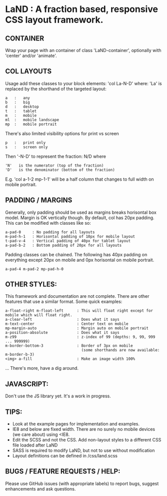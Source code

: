 # LaND :  A fraction based, responsive CSS layout framework.

## CONTAINER
Wrap your page with an container of class 'LaND-container', optionally with 'center' and/or 'animate'.

## COL LAYOUTS
Usage add these classes to your block elements: 'col La-N-D' where:
'La' is replaced by the shorthand of the targeted layout:
```
a   :   any
b   :   big
d   :   desktop
t   :   tablet
m   :   mobile
ml  :   mobile landscape
mp  :   mobile portrait
```

There's also limited visibility options for print vs screen
```
p   :   print only
s   :   screen only
```

Then '-N-D' to represent the fraction: N/D where
```
'N'   is the numerator (top of the fraction)
'D'   is the denominator (bottom of the fraction)
```

E.g. 'col a-1-2 mp-1-1' will be a half column that changes to full width on mobile portrait.

## PADDING / MARGINS
Generally, only padding should be used as margins breaks horisontal box model. Margin is OK vertically though.
By default, col has 20px padding. This can be modified with classes like so:

```
a-pad-0     : No padding for all layouts
m-pad-h-1   : Horisontal padding of 10px for mobile layout
t-pad-v-4   : Vertical padding of 40px for tablet layout
a-pad-b-2   : Bottom padding of 20px for all layouts
```

Padding classes can be chained. The following has 40px padding on everything except 20px on mobile and 0px horisontal on mobile portrait.
```
a-pad-4 m-pad-2 mp-pad-h-0
```

## OTHER STYLES:
This framework and documentation are not complete. There are other features that use a similar format. Some quick examples:
```
a-float-right m-float-left      : This will float right except for mobile which will float right.
a-clear-left                    : Does what it says
m-text-center                   : Center text on mobile
mp-margin-auto                  : Margin auto on mobile portrait
a-position-absolute             : Does what it says
m-z99                           : z-index of 99 (depths: 9, 99, 999 ... 999999)
m-border-bottom-3               : Border of 3px on mobile
                                  (some shorthands are now available: m-border-b-3)
<img> a-fill                    : Make an image width 100%
```

... There's more, have a dig around.

## JAVASCRIPT:
Don't use the JS library yet. It's a work in progress.

## TIPS:
* Look at the example pages for implementation and examples.
* IE8 and below are fixed width. There are no surely no mobile devices (we care about) using <IE8.
* Edit the SCSS and not the CSS. Add non-layout styles to a different CSS file loaded after LaND
* SASS is required to modify LaND, but not to use without modification
* Layout definitions can be defined in /css/land.scss

## BUGS / FEATURE REQUESTS / HELP:
Please use GitHub issues (with appropriate labels) to report bugs, suggest enhancements and ask questions.
